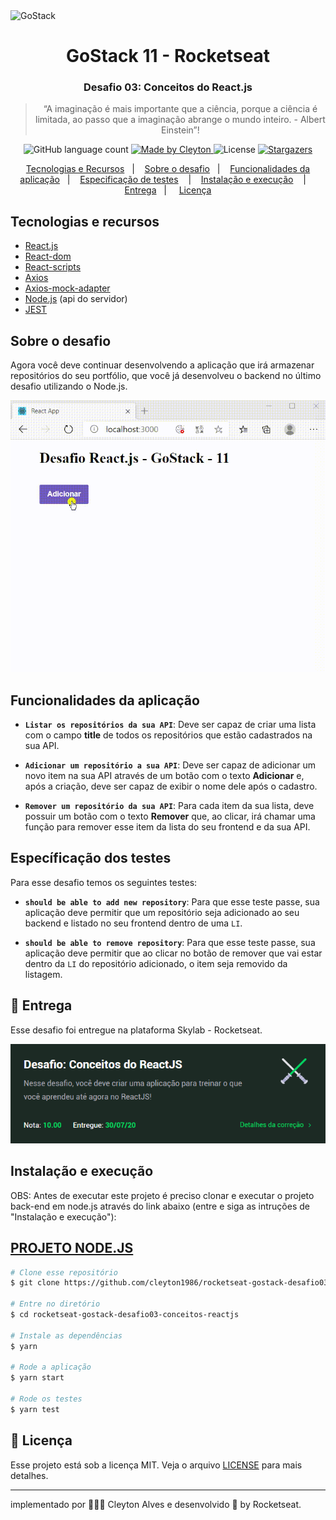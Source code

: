 <img alt="GoStack" src="https://storage.googleapis.com/golden-wind/bootcamp-gostack/header-desafios.png" />

<h1 align="center">
  GoStack 11 - Rocketseat
</h1>

<h3 align="center">
  Desafio 03: Conceitos do React.js
</h3>

<blockquote align="center">“A imaginação é mais importante que a ciência, porque a ciência é limitada, ao passo que a imaginação abrange o mundo inteiro. - Albert Einstein”!</blockquote>

<p align="center">
  <img alt="GitHub language count" src="https://img.shields.io/github/languages/count/cleyton1986/rocketseat-gostack-desafio03-conceitos-reactjs?color=%2304D361">

  <a href="https://www.linkedin.com/in/cleytonalves">
    <img alt="Made by Cleyton" src="https://img.shields.io/badge/Made%20by-Cleyton_Alves-Alves%2304D361">
  </a>

  <img alt="License" src="https://img.shields.io/badge/license-MIT-%2304D361">

  <a href="https://github.com/cleyton1986/rocketseat-gostack-desafio03-conceitos-reactjs/stargazers">
    <img alt="Stargazers" src="https://img.shields.io/github/stars/cleyton1986/rocketseat-gostack-desafio03-conceitos-reactjs?style=social">
  </a>
</p>

<p align="center">
  <a href="#tecnologias-e-recursos">Tecnologias e Recursos</a>&nbsp;&nbsp;&nbsp;|&nbsp;&nbsp;&nbsp;
  <a href="#sobre-o-desafio">Sobre o desafio</a>&nbsp;&nbsp;&nbsp;|&nbsp;&nbsp;&nbsp;
    <a href="#funcionalidades-da-aplicação">Funcionalidades da aplicação</a>&nbsp;&nbsp;&nbsp;|&nbsp;&nbsp;&nbsp;
  <a href="#específicação-dos-testes">Especificação de testes</a> &nbsp;&nbsp;&nbsp;|&nbsp;&nbsp;&nbsp;
  <a href="#instalação-e-execução">Instalação e execução</a> &nbsp;&nbsp;&nbsp;| &nbsp;&nbsp;&nbsp;
  <a href="#calendar-entrega">Entrega</a>&nbsp;&nbsp;&nbsp;| &nbsp;&nbsp;&nbsp;
  <a href="#memo-licença">Licença</a>
</p>

## Tecnologias e recursos

- [React.js](https://github.com/facebook/react)
- [React-dom](https://github.com/facebook/react/tree/master/packages/react-dom)
- [React-scripts](https://github.com/facebook/create-react-app/tree/master/packages/react-scripts)
- [Axios](https://github.com/axios/axios)
- [Axios-mock-adapter](https://github.com/ctimmerm/axios-mock-adapter)
- [Node.js](https://nodejs.org/) (api do servidor)
- [JEST](https://github.com/facebook/jest)


## Sobre o desafio

Agora você deve continuar desenvolvendo a aplicação que irá armazenar repositórios do seu portfólio, que você já desenvolveu o backend no último desafio utilizando o Node.js.

<p align="center">
  <img  src="./assets/reactjs-example.gif">
</p>

## Funcionalidades da aplicação

- **`Listar os repositórios da sua API`**: Deve ser capaz de criar uma lista com o campo **title** de todos os repositórios que estão cadastrados na sua API.

- **`Adicionar um repositório a sua API`**: Deve ser capaz de adicionar um novo item na sua API através de um botão com o texto **Adicionar** e, após a criação, deve ser capaz de exibir o nome dele após o cadastro.

- **`Remover um repositório da sua API`**: Para cada item da sua lista, deve possuir um botão com o texto **Remover** que, ao clicar, irá chamar uma função para remover esse item da lista do seu frontend e da sua API.

## Específicação dos testes

Para esse desafio temos os seguintes testes:

- **`should be able to add new repository`**: Para que esse teste passe, sua aplicação deve permitir que um repositório seja adicionado ao seu backend e listado no seu frontend dentro de uma `LI`.

- **`should be able to remove repository`**: Para que esse teste passe, sua aplicação deve permitir que ao clicar no botão de remover que vai estar dentro da `LI` do repositório adicionado, o item seja removido da listagem.


## :calendar: Entrega

Esse desafio foi entregue na plataforma Skylab - Rocketseat.

<p align="center">
  <img  src="./assets/resultTeste.PNG">
</p>

## Instalação e execução

OBS: Antes de executar este projeto é preciso clonar e executar o projeto back-end em node.js através do link abaixo (entre e siga as intruções de "Instalação e execução"):
## [PROJETO NODE.JS](https://github.com/cleyton1986/rocketseat-gostack-desafio02-conceitos-nodejs)

```bash
# Clone esse repositório
$ git clone https://github.com/cleyton1986/rocketseat-gostack-desafio03-conceitos-reactjs

# Entre no diretório
$ cd rocketseat-gostack-desafio03-conceitos-reactjs

# Instale as dependências
$ yarn

# Rode a aplicação
$ yarn start

# Rode os testes
$ yarn test
```


## :memo: Licença

Esse projeto está sob a licença MIT. Veja o arquivo [LICENSE](LICENSE) para mais detalhes.

---

 implementado por 👨🏽‍💻 Cleyton Alves e desenvolvido 💜 by Rocketseat.
